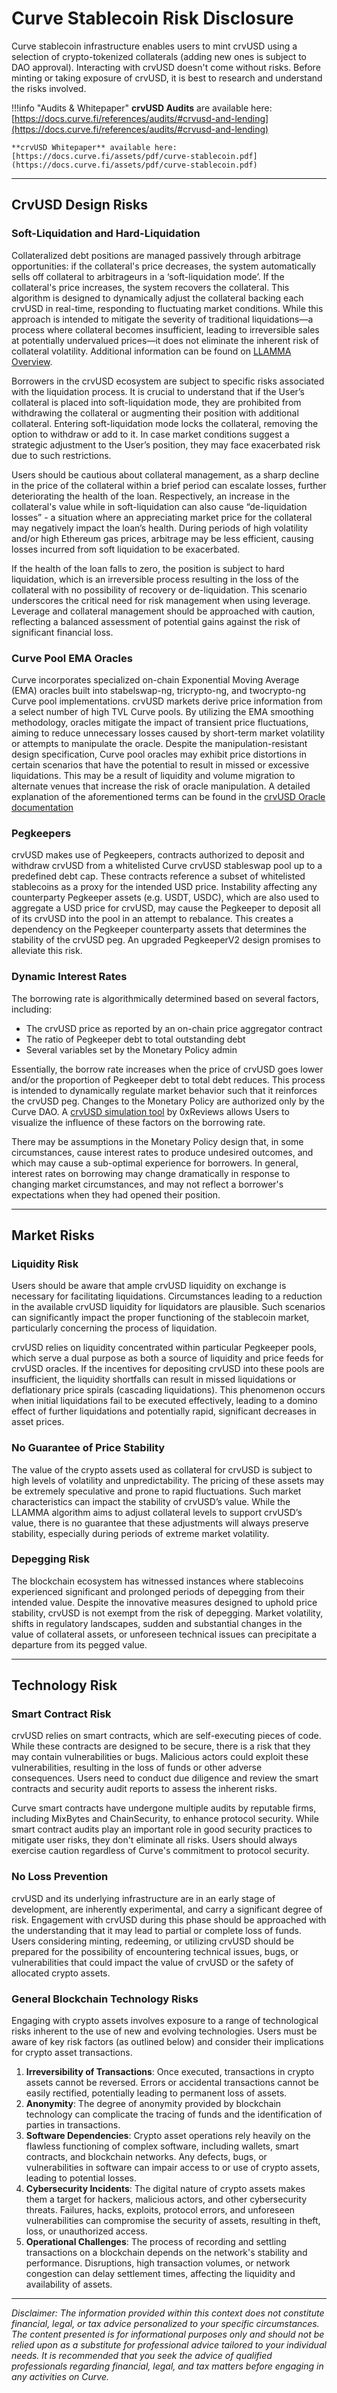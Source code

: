 <h1>Curve Stablecoin Risk Disclosure</h1>

Curve stablecoin infrastructure enables users to mint crvUSD using a selection of crypto-tokenized collaterals (adding new ones is subject to DAO approval). Interacting with crvUSD doesn't come without risks. Before minting or taking exposure of crvUSD, it is best to research and understand the risks involved.

!!!info "Audits & Whitepaper"
    **crvUSD Audits** are available here: [https://docs.curve.fi/references/audits/#crvusd-and-lending](https://docs.curve.fi/references/audits/#crvusd-and-lending)

    **crvUSD Whitepaper** available here: [https://docs.curve.fi/assets/pdf/curve-stablecoin.pdf](https://docs.curve.fi/assets/pdf/curve-stablecoin.pdf)

---

## **CrvUSD Design Risks**

### Soft-Liquidation and Hard-Liquidation

Collateralized debt positions are managed passively through arbitrage opportunities: if the collateral's price decreases, the system automatically sells off collateral to arbitrageurs in a ‘soft-liquidation mode’. If the collateral's price increases, the system recovers the collateral. This algorithm is designed to dynamically adjust the collateral backing each crvUSD in real-time, responding to fluctuating market conditions. While this approach is intended to mitigate the severity of traditional liquidations—a process where collateral becomes insufficient, leading to irreversible sales at potentially undervalued prices—it does not eliminate the inherent risk of collateral volatility. Additional information can be found on [LLAMMA Overview](https://docs.curve.fi/crvUSD/amm/).

Borrowers in the crvUSD ecosystem are subject to specific risks associated with the liquidation process. It is crucial to understand that if the User’s collateral is placed into soft-liquidation mode, they are prohibited from withdrawing the collateral or augmenting their position with additional collateral. Entering soft-liquidation mode locks the collateral, removing the option to withdraw or add to it. In case market conditions suggest a strategic adjustment to the User’s position, they may face exacerbated risk due to such restrictions.

Users should be cautious about collateral management, as a sharp decline in the price of the collateral within a brief period can escalate losses, further deteriorating the health of the loan. Respectively, an increase in the collateral's value while in soft-liquidation can also cause “de-liquidation losses” - a situation where an appreciating market price for the collateral may negatively impact the loan’s health. During periods of high volatility and/or high Ethereum gas prices, arbitrage may be less efficient, causing losses incurred from soft liquidation to be exacerbated.

If the health of the loan falls to zero, the position is subject to hard liquidation, which is an irreversible process resulting in the loss of the collateral with no possibility of recovery or de-liquidation. This scenario underscores the critical need for risk management when using leverage. Leverage and collateral management should be approached with caution, reflecting a balanced assessment of potential gains against the risk of significant financial loss.

### Curve Pool EMA Oracles

Curve incorporates specialized on-chain Exponential Moving Average (EMA) oracles built into stabelswap-ng, tricrypto-ng, and twocrypto-ng Curve pool implementations. crvUSD markets derive price information from a select number of high TVL Curve pools. By utilizing the EMA smoothing methodology, oracles mitigate the impact of transient price fluctuations, aiming to reduce unnecessary losses caused by short-term market volatility or attempts to manipulate the oracle. Despite the manipulation-resistant design specification, Curve pool oracles may exhibit price distortions in certain scenarios that have the potential to result in missed or excessive liquidations. This may be a result of liquidity and volume migration to alternate venues that increase the risk of oracle manipulation. A detailed explanation of the aforementioned terms can be found in the [crvUSD Oracle documentation](https://docs.curve.fi/crvUSD/oracle/)

### Pegkeepers

crvUSD makes use of Pegkeepers, contracts authorized to deposit and withdraw crvUSD from a whitelisted Curve crvUSD stableswap pool up to a predefined debt cap. These contracts reference a subset of whitelisted stablecoins as a proxy for the intended USD price. Instability affecting any counterparty Pegkeeper assets (e.g. USDT, USDC), which are also used to aggregate a USD price for crvUSD, may cause the Pegkeeper to deposit all of its crvUSD into the pool in an attempt to rebalance. This creates a dependency on the Pegkeeper counterparty assets that determines the stability of the crvUSD peg. An upgraded PegkeeperV2 design promises to alleviate this risk.

### Dynamic Interest Rates

The borrowing rate is algorithmically determined based on several factors, including:

- The crvUSD price as reported by an on-chain price aggregator contract
- The ratio of Pegkeeper debt to total outstanding debt
- Several variables set by the Monetary Policy admin

Essentially, the borrow rate increases when the price of crvUSD goes lower and/or the proportion of Pegkeeper debt to total debt reduces. This process is intended to dynamically regulate market behavior such that it reinforces the crvUSD peg. Changes to the Monetary Policy are authorized only by the Curve DAO. A [crvUSD simulation tool](https://github.com/0xreviews/crvusdsim) by 0xReviews allows Users to visualize the influence of these factors on the borrowing rate.

There may be assumptions in the Monetary Policy design that, in some circumstances, cause interest rates to produce undesired outcomes, and which may cause a sub-optimal experience for borrowers. In general, interest rates on borrowing may change dramatically in response to changing market circumstances, and may not reflect a borrower's expectations when they had opened their position.

---

## **Market Risks**

### Liquidity Risk

Users should be aware that ample crvUSD liquidity on exchange is necessary for facilitating liquidations. Circumstances leading to a reduction in the available crvUSD liquidity for liquidators are plausible. Such scenarios can significantly impact the proper functioning of the stablecoin market, particularly concerning the process of liquidation.

crvUSD relies on liquidity concentrated within particular Pegkeeper pools, which serve a dual purpose as both a source of liquidity and price feeds for crvUSD oracles. If the incentives for depositing crvUSD into these pools are insufficient, the liquidity shortfalls can result in missed liquidations or deflationary price spirals (cascading liquidations). This phenomenon occurs when initial liquidations fail to be executed effectively, leading to a domino effect of further liquidations and potentially rapid, significant decreases in asset prices.

### No Guarantee of Price Stability

The value of the crypto assets used as collateral for crvUSD is subject to high levels of volatility and unpredictability. The pricing of these assets may be extremely speculative and prone to rapid fluctuations. Such market characteristics can impact the stability of crvUSD’s value. While the LLAMMA algorithm aims to adjust collateral levels to support crvUSD’s value, there is no guarantee that these adjustments will always preserve stability, especially during periods of extreme market volatility.

### Depegging Risk

The blockchain ecosystem has witnessed instances where stablecoins experienced significant and prolonged periods of depegging from their intended value. Despite the innovative measures designed to uphold price stability, crvUSD is not exempt from the risk of depegging. Market volatility, shifts in regulatory landscapes, sudden and substantial changes in the value of collateral assets, or unforeseen technical issues can precipitate a departure from its pegged value.

---

## **Technology Risk**

### Smart Contract Risk

crvUSD relies on smart contracts, which are self-executing pieces of code. While these contracts are designed to be secure, there is a risk that they may contain vulnerabilities or bugs. Malicious actors could exploit these vulnerabilities, resulting in the loss of funds or other adverse consequences. Users need to conduct due diligence and review the smart contracts and security audit reports to assess the inherent risks.

Curve smart contracts have undergone multiple audits by reputable firms, including MixBytes and ChainSecurity, to enhance protocol security. While smart contract audits play an important role in good security practices to mitigate user risks, they don't eliminate all risks. Users should always exercise caution regardless of Curve's commitment to protocol security.

### No Loss Prevention

crvUSD and its underlying infrastructure are in an early stage of development, are inherently experimental, and carry a significant degree of risk. Engagement with crvUSD during this phase should be approached with the understanding that it may lead to partial or complete loss of funds. Users considering minting, redeeming, or utilizing crvUSD should be prepared for the possibility of encountering technical issues, bugs, or vulnerabilities that could impact the value of crvUSD or the safety of allocated crypto assets.

### General Blockchain Technology Risks

Engaging with crypto assets involves exposure to a range of technological risks inherent to the use of new and evolving technologies. Users must be aware of key risk factors (as outlined below) and consider their implications for crypto asset transactions.

1. **Irreversibility of Transactions**: Once executed, transactions in crypto assets cannot be reversed. Errors or accidental transactions cannot be easily rectified, potentially leading to permanent loss of assets.
2. **Anonymity**: The degree of anonymity provided by blockchain technology can complicate the tracing of funds and the identification of parties in transactions.
3. **Software Dependencies**: Crypto asset operations rely heavily on the flawless functioning of complex software, including wallets, smart contracts, and blockchain networks. Any defects, bugs, or vulnerabilities in software can impair access to or use of crypto assets, leading to potential losses.
4. **Cybersecurity Incidents**: The digital nature of crypto assets makes them a target for hackers, malicious actors, and other cybersecurity threats. Failures, hacks, exploits, protocol errors, and unforeseen vulnerabilities can compromise the security of assets, resulting in theft, loss, or unauthorized access.
5. **Operational Challenges**: The process of recording and settling transactions on a blockchain depends on the network's stability and performance. Disruptions, high transaction volumes, or network congestion can delay settlement times, affecting the liquidity and availability of assets.

--- 

*Disclaimer: The information provided within this context does not constitute financial, legal, or tax advice personalized to your specific circumstances. The content presented is for informational purposes only and should not be relied upon as a substitute for professional advice tailored to your individual needs. It is recommended that you seek the advice of qualified professionals regarding financial, legal, and tax matters before engaging in any activities on Curve.*